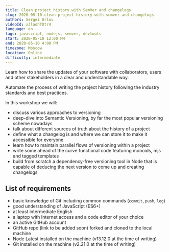 ```yaml
---
title: Clean project history with SemVer and changelogs
slug: 2020-05-10-clean-project-history-with-semver-and-changelogs
authors: Sergei Orlov
videoId: xJlaohTDtr4
language: en
tags: javascript, nodejs, semver, devtools
start: 2020-05-10 12:00 PM
end: 2020-05-10 4:00 PM
timezone: Moscow
location: Online
difficulty: intermediate
---
```


Learn how to share the updates of your software with collaborators, users and other stakeholders in a clear and understandable way.

Automate the process of writing the project history following the industry standards and best practices.

In this workshop we will:

- discuss various approaches to versioning
- deep-dive into Semantic Versioning, by far the most popular versioning scheme nowadays
- talk about different sources of truth about the history of a project
- define what a changelog is and where we can store it to make it accessible for everyone
- learn how to maintain parallel flows of versioning within a project
- write some ahead of the curve functional code featuring monoids, mjs and tagged templates
- build from scratch a dependency-free versioning tool in Node that is capable of deducing the next version to come up and creating changelogs

## List of requirements

- basic knowledge of Git including common commands (`commit`, `push`, `log`)
- good understanding of JavaScript (ES6+)
- at least intermediate English
- a laptop with Internet access and a code editor of your choice
- an active GitHub account
- GitHub repo (link to be added soon) forked and cloned to the local machine
- Node Latest installed on the machine (v13.12.0 at the time of writing)
- Git installed on the machine (v2.21.0 at the time of writing)
